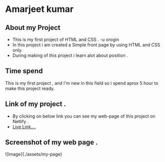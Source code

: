 # **Amarjeet kumar**
## About my Project
- This is my first project of HTML and CSS . -u orogin 
- In this project i am created   a  Simple front page by using HTML and CSS only.
- During making of this project i learn alot about position .
## Time spend 
This is my first project , and I'm new in this field so i spend aprox 5 hour to make this project ready.

## Link of my project .
- By clicking on below link you can see my web-page of this project on Netlify .
- [Live Link....](https://app.netlify.com/sites/funny-choux-139d35/overview)

## Screenshot of my web page .
![Image]{./assets/my-page}
